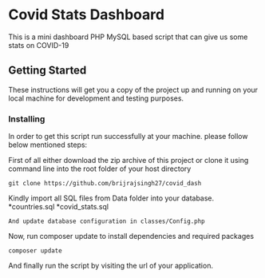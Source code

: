 # Covid Stats Dashboard

This is a mini dashboard PHP MySQL based script that can give us some stats on COVID-19  

## Getting Started

These instructions will get you a copy of the project up and running on your local machine for development and testing purposes.


### Installing

In order to get this script run successfully at your machine. please follow below mentioned steps:

First of all either download the zip archive of this project or clone it using command line into the root folder of your host directory

```
git clone https://github.com/brijrajsingh27/covid_dash
```

Kindly import all SQL files from Data folder into your database.
*countries.sql
*covid_stats.sql

```
And update database configuration in classes/Config.php
```

Now, run composer update to install dependencies and required packages
```
composer update
```
And finally run the script by visiting the url of your application.
